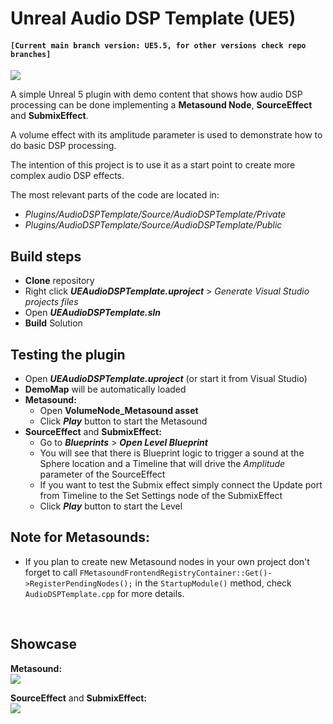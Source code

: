 # Unreal Audio DSP Template (UE5)

#### `[Current main branch version: UE5.5, for other versions check repo branches]`

![](https://user-images.githubusercontent.com/7047334/156052819-f91ea380-8e61-448b-9492-c898fd772e9c.png)

A simple Unreal 5 plugin with demo content that shows how audio DSP processing can be done implementing a **Metasound Node**, **SourceEffect** and **SubmixEffect**.

A volume effect with its amplitude parameter is used to demonstrate how to do basic DSP processing.

The intention of this project is to use it as a start point to create more complex audio DSP effects.

The most relevant parts of the code are located in:
- *Plugins/AudioDSPTemplate/Source/AudioDSPTemplate/Private*
- *Plugins/AudioDSPTemplate/Source/AudioDSPTemplate/Public*

## Build steps
- **Clone** repository
- Right click ***UEAudioDSPTemplate.uproject*** > *Generate Visual Studio projects files*
- Open ***UEAudioDSPTemplate.sln***
- **Build** Solution

## Testing the plugin
- Open ***UEAudioDSPTemplate.uproject*** (or start it from Visual Studio)
- **DemoMap** will be automatically loaded
- **Metasound:**
    - Open **VolumeNode_Metasound asset**
    - Click ***Play*** button to start the Metasound
- **SourceEffect** and **SubmixEffect:**
    - Go to ***Blueprints*** > ***Open Level Blueprint***
    - You will see that there is Blueprint logic to trigger a sound at the Sphere location and a Timeline that will drive the *Amplitude* parameter of the SourceEffect
    - If you want to test the Submix effect simply connect the Update port from Timeline to the Set Settings node of the SubmixEffect
    - Click ***Play*** button to start the Level


## Note for Metasounds:
- If you plan to create new Metasound nodes in your own project don't forget to call `FMetasoundFrontendRegistryContainer::Get()->RegisterPendingNodes();` in the `StartupModule()` method, check `AudioDSPTemplate.cpp` for more details.

<br/>

## Showcase
**Metasound:**
<br/>
![](https://user-images.githubusercontent.com/7047334/156052840-dbb9a455-a7ed-47b4-a768-db8a23052ba0.gif)

**SourceEffect** and **SubmixEffect:**
<br/>
![](https://user-images.githubusercontent.com/7047334/152260190-42d02f7c-8b2f-4ff7-8cd3-1589361a621b.gif)
